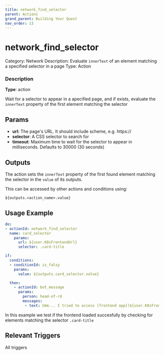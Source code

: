```yaml
---
title: network_find_selector
parent: Actions
grand_parent: Building Your Quest
nav_order: 13
---
```


# network_find_selector

Category: Network
Description: Evaluate `innerText` of an element matching a specified selector in a page
Type: Action

### Description

**Type**: action

Wait for a selector to appear in a apecified page, and if exists, evaluate the `innerText` property of the first element matching the selector

## Params

- **url:** The page's URL. It should include scheme, e.g. https://
- **selector**: A CSS selector to search for 
- **timeout**: Maximum time to wait for the selector to appear in milliseconds. Defaults to 30000 (30 seconds)

## Outputs

The action sets the `innerText` property of the first found element matching the selector in the `value` of its outputs.

This can be accessed by other actions and conditions using:

`${outputs.<action_name>.value}`

## Usage Example

```yaml
do:
- actionId: network_find_selector
  name: card_selector
    params:
      url: ${user.K8sFrontendUrl}
      selector: .card-title

if:
  conditions:
  - conditionId: is_falsy
    params:
      value: ${outputs.card_selector.value}

  then:
    - actionId: bot_message
      params:
        person: head-of-rd  
        messages:
         - text: Umm... I tried to access [frontend app](${user.K8sFrontendUrl}) but didn’t get a valid response.
```

In this example we test if the frontend loaded succesfully by checking for elements matching the selector `.card-title`

## Relevant Triggers

All triggers

